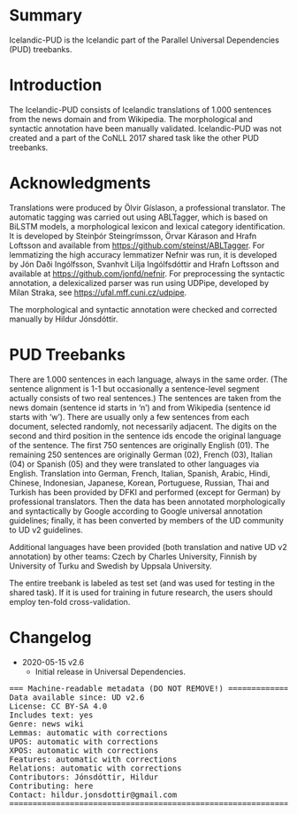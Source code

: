 # Summary

Icelandic-PUD is the Icelandic part of the Parallel Universal Dependencies (PUD) treebanks.

# Introduction

The Icelandic-PUD consists of Icelandic translations of 1.000 sentences from the news domain and from Wikipedia. The morphological and syntactic annotation have been manually validated.
Icelandic-PUD was not created and a part of the CoNLL 2017 shared task like the other PUD treebanks. 

# Acknowledgments

Translations were produced by Ölvir Gíslason, a professional translator. The automatic tagging was carried out using ABLTagger, which is based on BiLSTM models, a morphological lexicon and lexical category identification. It is developed by Steinþór Steingrímsson, Örvar Kárason and Hrafn Loftsson and available from https://github.com/steinst/ABLTagger. For lemmatizing the high accuracy lemmatizer Nefnir was run, it is developed by Jón Daði Ingólfsson, Svanhvít Lilja Ingólfsdóttir and Hrafn Loftsson and available at https://github.com/jonfd/nefnir. For preprocessing the syntactic annotation, a delexicalized parser was run using UDPipe, developed by Milan Straka, see https://ufal.mff.cuni.cz/udpipe.

The morphological and syntactic annotation were checked and corrected manually by Hildur Jónsdóttir. 

# PUD Treebanks

There are 1.000 sentences in each language, always in the same order. (The sentence
alignment is 1-1 but occasionally a sentence-level segment actually consists
of two real sentences.) The sentences are taken from the news domain (sentence
id starts in ‘n’) and from Wikipedia (sentence id starts with ‘w’). There are
usually only a few sentences from each document, selected randomly, not
necessarily adjacent. The digits on the second and third position in the
sentence ids encode the original language of the sentence. The first 750
sentences are originally English (01). The remaining 250 sentences are
originally German (02), French (03), Italian (04) or Spanish (05) and they
were translated to other languages via English. Translation into German,
French, Italian, Spanish, Arabic, Hindi, Chinese, Indonesian, Japanese,
Korean, Portuguese, Russian, Thai and Turkish has been provided by DFKI and
performed (except for German) by professional translators. Then the data has
been annotated morphologically and syntactically by Google according to Google
universal annotation guidelines; finally, it has been converted by members of
the UD community to UD v2 guidelines.

Additional languages have been provided (both translation and native UD v2
annotation) by other teams: Czech by Charles University, Finnish by University
of Turku and Swedish by Uppsala University.

The entire treebank is labeled as test set (and was used for testing in the
shared task). If it is used for training in future research, the users should
employ ten-fold cross-validation.

# Changelog

* 2020-05-15 v2.6
  * Initial release in Universal Dependencies.

<pre>
=== Machine-readable metadata (DO NOT REMOVE!) ================================
Data available since: UD v2.6
License: CC BY-SA 4.0
Includes text: yes
Genre: news wiki
Lemmas: automatic with corrections
UPOS: automatic with corrections
XPOS: automatic with corrections
Features: automatic with corrections
Relations: automatic with corrections
Contributors: Jónsdóttir, Hildur
Contributing: here
Contact: hildur.jonsdottir@gmail.com
===============================================================================
</pre>


